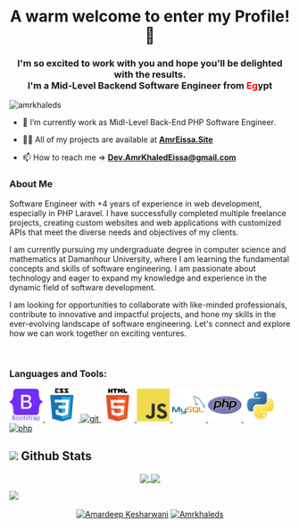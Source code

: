 
<h1 align="center">A warm welcome to enter my Profile!👋</h1>
<h3 align="center">I'm so excited to work with you and hope you’ll be delighted with the results.<br>I'm a Mid-Level Backend Software Engineer from <span style="color: red;">Eg</span>y<span>pt</span></h3>

<p align="left"> <img src="https://komarev.com/ghpvc/?username=amrkhaleds&label=Profile%20views&color=0e75b6&style=flat" alt="amrkhaleds" /> </p>


- 🌱 I’m currently work as Midl-Level Back-End PHP Software Engineer.

- 👨‍💻 All of my projects are available at <a href="https://AmrEissa.Site" >**AmrEissa.Site**</a>

- 📫 How to reach me => <a href="mailto:Dev.AmrKhaledEissa@gmail.com">**Dev.AmrKhaledEissa@gmail.com**</a>

<h3>About Me</h3>
<p>
Software Engineer with +4 years of experience in web development, especially in PHP Laravel. I have successfully completed multiple freelance projects, creating custom websites and web applications with customized APIs that meet the diverse needs and objectives of my clients.

I am currently pursuing my undergraduate degree in computer science and mathematics at Damanhour University, where I am learning the fundamental concepts and skills of software engineering. I am passionate about technology and eager to expand my knowledge and experience in the dynamic field of software development.

I am looking for opportunities to collaborate with like-minded professionals, contribute to innovative and impactful projects, and hone my skills in the ever-evolving landscape of software engineering. Let's connect and explore how we can work together on exciting ventures.
</p>

<br>

<h3 align="left">Languages and Tools:</h3>
<p align="left"> <a href="https://getbootstrap.com" target="_blank"> <img src="https://raw.githubusercontent.com/devicons/devicon/master/icons/bootstrap/bootstrap-plain-wordmark.svg" alt="bootstrap" width="60" height="60"/> </a> <a href="https://www.w3schools.com/css/" target="_blank"> <img src="https://raw.githubusercontent.com/devicons/devicon/master/icons/css3/css3-original-wordmark.svg" alt="css3" width="60" height="60"/> </a> <a href="https://git-scm.com/" target="_blank"> <img src="https://www.vectorlogo.zone/logos/git-scm/git-scm-icon.svg" alt="git" width="60" height="60"/> </a> <a href="https://www.w3.org/html/" target="_blank"> <img src="https://raw.githubusercontent.com/devicons/devicon/master/icons/html5/html5-original-wordmark.svg" alt="html5" width="60" height="60"/> </a> <a href="https://developer.mozilla.org/en-US/docs/Web/JavaScript" target="_blank"> <img src="https://raw.githubusercontent.com/devicons/devicon/master/icons/javascript/javascript-original.svg" alt="javascript" width="60" height="60"/> </a> <a href="https://www.mysql.com/" target="_blank"> <img src="https://raw.githubusercontent.com/devicons/devicon/master/icons/mysql/mysql-original-wordmark.svg" alt="mysql" width="60" height="60"/> </a>  <a href="https://www.php.net" target="_blank"> <img src="https://raw.githubusercontent.com/devicons/devicon/master/icons/php/php-original.svg" alt="php" width="60" height="60"/> </a> <a href="https://www.python.org" target="_blank"> <img src="https://raw.githubusercontent.com/devicons/devicon/master/icons/python/python-original.svg" alt="python" width="60" height="60"/> </a>
 <a href="https://www.php.net/" target="_blank" rel="noreferrer"> <img src="https://pbs.twimg.com/profile_images/1163911054788833282/AcA2LnWL_400x400.jpg" width="40" height="40" alt="php"> </a> 
</p>

## <img src="https://media.giphy.com/media/iY8CRBdQXODJSCERIr/giphy.gif" width="25"> <b>Github Stats</b>


<p align="center">
<a href="https://github.com/Amrkhaleds/">
  <img align="center" src="https://github-readme-stats.vercel.app/api?username=Amrkhaleds&include_all_commits=true&count_private=true&show_icons=true&line_height=20&title_color=7A7ADB&icon_color=2234AE&text_color=D3D3D3&bg_color=0,000000,130F40" width="450"/>
</a>
 
<a href="https://github.com/Amrkhaleds">
  <img align="center" src="https://github-readme-streak-stats.herokuapp.com/?user=Amrkhaleds&theme=blueberry" width="380"/>
</a>
</p>
<img src="https://user-images.githubusercontent.com/73097560/115834477-dbab4500-a447-11eb-908a-139a6edaec5c.gif"></a>

<p align="center">
    <a href="https://github.com/Amrkhaleds"><img src="https://github-profile-summary-cards.vercel.app/api/cards/profile-details?username=Amrkhaleds&theme=tokyonight&hide_border=true"  width="520" alt="Amardeep Kesharwani"/></a>
<a href="https://github.com/Amrkhaleds"><img src="https://github-readme-stats.vercel.app/api/top-langs?username=Amrkhaleds&show_icons=true&locale=en&layout=compact&theme=tokyonight" width="320"  alt="Amrkhaleds"/></a>
</p>

